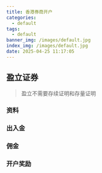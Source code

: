 ```yaml
---
title: 香港券商开户
categories:
  - default
tags:
  - default
banner_img: /images/default.jpg
index_img: /images/default.jpg
date: 2025-04-25 11:17:05
---
```


## 盈立证券
> 盈立不需要存续证明和存量证明

### 资料

### 出入金

### 佣金

### 开户奖励
